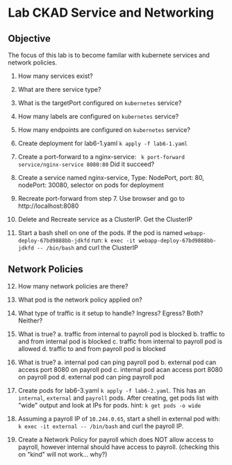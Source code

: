 # Lab CKAD Service and Networking

## Objective

The focus of this lab is to become familar with kubernete services and network policies.

1. How many services exist?

2. What are there service type?

3. What is the targetPort configured on `kubernetes` service?

4. How many labels are configured on `kubernetes` service?

5. How many endpoints are configured on `kubernetes` service?

6. Create deployment for lab6-1.yaml `k apply -f lab6-1.yaml`

7. Create a port-forward to a nginx-service:  ` k port-forward service/nginx-service 8080:80`
    Did it succeed?

8. Create a service named nginx-service, Type: NodePort, port: 80, nodePort: 30080, selector on pods for deployment 

9. Recreate port-forward from step 7.  Use browser and go to http://localhost:8080

10. Delete and Recreate service as a ClusterIP.  Get the ClusterIP

11. Start a bash shell on one of the pods.  If the pod is named `webapp-deploy-67bd9888bb-jdkfd` run:  `k exec -it webapp-deploy-67bd9888bb-jdkfd -- /bin/bash` and curl the ClusterIP

## Network Policies
12. How many network policies are there?

13. What pod is the network policy applied on?

14. What type of traffic is it setup to handle?  Ingress? Egress? Both? Neither?

15. What is true?
    a. traffic from internal to payroll pod is blocked
    b. traffic to and from internal pod is blocked
    c. traffic from internal to payroll pod is allowed
    d. traffic to and from payroll pod is blocked

16. What is true?
    a. internal pod can ping payroll pod
    b. external pod can access port 8080 on payroll pod
    c. internal pod acan access port 8080 on payroll pod
    d. external pod can ping payroll pod


17. Create pods for lab6-3.yaml `k apply -f lab6-2.yaml`.  This has an `internal`, `external` and `payroll` pods.  After creating, get pods list with "wide" output and look at IPs for pods.
    hint: `k get pods -o wide` 

18. Assuming a payroll IP of `10.244.0.65`, start a shell in external pod with: ` k exec -it external -- /bin/bash` and curl the payroll IP.

19. Create a Network Policy for payroll which does NOT allow access to payroll, however internal should have access to payroll. (checking this on "kind" will not work... why?)

